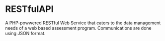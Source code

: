 # RESTfulAPI
A PHP-powwered RESTful Web Service that caters to the data management needs of a web based assessment program. Communications are done using JSON format. 
